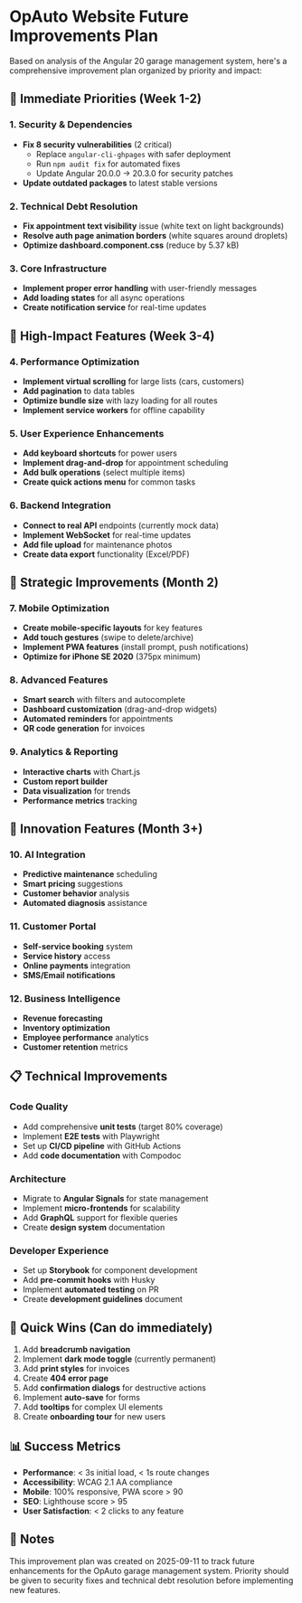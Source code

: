# OpAuto Website Future Improvements Plan

Based on analysis of the Angular 20 garage management system, here's a comprehensive improvement plan organized by priority and impact:

## 🚨 Immediate Priorities (Week 1-2)

### 1. Security & Dependencies
- **Fix 8 security vulnerabilities** (2 critical)
  - Replace `angular-cli-ghpages` with safer deployment
  - Run `npm audit fix` for automated fixes
  - Update Angular 20.0.0 → 20.3.0 for security patches
- **Update outdated packages** to latest stable versions

### 2. Technical Debt Resolution
- **Fix appointment text visibility** issue (white text on light backgrounds)
- **Resolve auth page animation borders** (white squares around droplets)
- **Optimize dashboard.component.css** (reduce by 5.37 kB)

### 3. Core Infrastructure
- **Implement proper error handling** with user-friendly messages
- **Add loading states** for all async operations
- **Create notification service** for real-time updates

## 💎 High-Impact Features (Week 3-4)

### 4. Performance Optimization
- **Implement virtual scrolling** for large lists (cars, customers)
- **Add pagination** to data tables
- **Optimize bundle size** with lazy loading for all routes
- **Implement service workers** for offline capability

### 5. User Experience Enhancements
- **Add keyboard shortcuts** for power users
- **Implement drag-and-drop** for appointment scheduling
- **Add bulk operations** (select multiple items)
- **Create quick actions menu** for common tasks

### 6. Backend Integration
- **Connect to real API** endpoints (currently mock data)
- **Implement WebSocket** for real-time updates
- **Add file upload** for maintenance photos
- **Create data export** functionality (Excel/PDF)

## 🚀 Strategic Improvements (Month 2)

### 7. Mobile Optimization
- **Create mobile-specific layouts** for key features
- **Add touch gestures** (swipe to delete/archive)
- **Implement PWA features** (install prompt, push notifications)
- **Optimize for iPhone SE 2020** (375px minimum)

### 8. Advanced Features
- **Smart search** with filters and autocomplete
- **Dashboard customization** (drag-and-drop widgets)
- **Automated reminders** for appointments
- **QR code generation** for invoices

### 9. Analytics & Reporting
- **Interactive charts** with Chart.js
- **Custom report builder**
- **Data visualization** for trends
- **Performance metrics** tracking

## 🌟 Innovation Features (Month 3+)

### 10. AI Integration
- **Predictive maintenance** scheduling
- **Smart pricing** suggestions
- **Customer behavior** analysis
- **Automated diagnosis** assistance

### 11. Customer Portal
- **Self-service booking** system
- **Service history** access
- **Online payments** integration
- **SMS/Email notifications**

### 12. Business Intelligence
- **Revenue forecasting**
- **Inventory optimization**
- **Employee performance** analytics
- **Customer retention** metrics

## 📋 Technical Improvements

### Code Quality
- Add comprehensive **unit tests** (target 80% coverage)
- Implement **E2E tests** with Playwright
- Set up **CI/CD pipeline** with GitHub Actions
- Add **code documentation** with Compodoc

### Architecture
- Migrate to **Angular Signals** for state management
- Implement **micro-frontends** for scalability
- Add **GraphQL** support for flexible queries
- Create **design system** documentation

### Developer Experience
- Set up **Storybook** for component development
- Add **pre-commit hooks** with Husky
- Implement **automated testing** on PR
- Create **development guidelines** document

## 🎯 Quick Wins (Can do immediately)

1. Add **breadcrumb navigation**
2. Implement **dark mode toggle** (currently permanent)
3. Add **print styles** for invoices
4. Create **404 error page**
5. Add **confirmation dialogs** for destructive actions
6. Implement **auto-save** for forms
7. Add **tooltips** for complex UI elements
8. Create **onboarding tour** for new users

## 📊 Success Metrics

- **Performance**: < 3s initial load, < 1s route changes
- **Accessibility**: WCAG 2.1 AA compliance
- **Mobile**: 100% responsive, PWA score > 90
- **SEO**: Lighthouse score > 95
- **User Satisfaction**: < 2 clicks to any feature

## 📝 Notes

This improvement plan was created on 2025-09-11 to track future enhancements for the OpAuto garage management system. Priority should be given to security fixes and technical debt resolution before implementing new features.